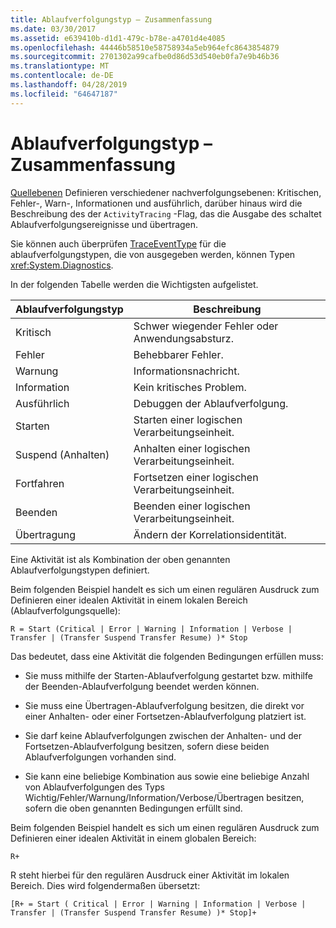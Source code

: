 ```yaml
---
title: Ablaufverfolgungstyp – Zusammenfassung
ms.date: 03/30/2017
ms.assetid: e639410b-d1d1-479c-b78e-a4701d4e4085
ms.openlocfilehash: 44446b58510e58758934a5eb964efc8643854879
ms.sourcegitcommit: 2701302a99cafbe0d86d53d540eb0fa7e9b46b36
ms.translationtype: MT
ms.contentlocale: de-DE
ms.lasthandoff: 04/28/2019
ms.locfileid: "64647187"
---
```

# <a name="trace-type-summary"></a>Ablaufverfolgungstyp – Zusammenfassung
[Quellebenen](https://go.microsoft.com/fwlink/?LinkID=94943) Definieren verschiedener nachverfolgungsebenen: Kritischen, Fehler-, Warn-, Informationen und ausführlich, darüber hinaus wird die Beschreibung des der `ActivityTracing` -Flag, das die Ausgabe des schaltet Ablaufverfolgungsereignisse und übertragen.  
  
 Sie können auch überprüfen [TraceEventType](https://go.microsoft.com/fwlink/?LinkId=95169) für die ablaufverfolgungstypen, die von ausgegeben werden, können Typen <xref:System.Diagnostics>.  
  
 In der folgenden Tabelle werden die Wichtigsten aufgelistet.  
  
|Ablaufverfolgungstyp|Beschreibung|  
|----------------|-----------------|  
|Kritisch|Schwer wiegender Fehler oder Anwendungsabsturz.|  
|Fehler|Behebbarer Fehler.|  
|Warnung|Informationsnachricht.|  
|Information|Kein kritisches Problem.|  
|Ausführlich|Debuggen der Ablaufverfolgung.|  
|Starten|Starten einer logischen Verarbeitungseinheit.|  
|Suspend (Anhalten)|Anhalten einer logischen Verarbeitungseinheit.|  
|Fortfahren|Fortsetzen einer logischen Verarbeitungseinheit.|  
|Beenden|Beenden einer logischen Verarbeitungseinheit.|  
|Übertragung|Ändern der Korrelationsidentität.|  
  
 Eine Aktivität ist als Kombination der oben genannten Ablaufverfolgungstypen definiert.  
  
 Beim folgenden Beispiel handelt es sich um einen regulären Ausdruck zum Definieren einer idealen Aktivität in einem lokalen Bereich (Ablaufverfolgungsquelle):  
  
 `R = Start (Critical | Error | Warning | Information | Verbose | Transfer | (Transfer Suspend Transfer Resume) )* Stop`  
  
 Das bedeutet, dass eine Aktivität die folgenden Bedingungen erfüllen muss:  
  
- Sie muss mithilfe der Starten-Ablaufverfolgung gestartet bzw. mithilfe der Beenden-Ablaufverfolgung beendet werden können.  
  
- Sie muss eine Übertragen-Ablaufverfolgung besitzen, die direkt vor einer Anhalten- oder einer Fortsetzen-Ablaufverfolgung platziert ist.  
  
- Sie darf keine Ablaufverfolgungen zwischen der Anhalten- und der Fortsetzen-Ablaufverfolgung besitzen, sofern diese beiden Ablaufverfolgungen vorhanden sind.  
  
- Sie kann eine beliebige Kombination aus sowie eine beliebige Anzahl von Ablaufverfolgungen des Typs Wichtig/Fehler/Warnung/Information/Verbose/Übertragen besitzen, sofern die oben genannten Bedingungen erfüllt sind.  
  
 Beim folgenden Beispiel handelt es sich um einen regulären Ausdruck zum Definieren einer idealen Aktivität in einem globalen Bereich:  
  
```  
R+   
```  
  
 R steht hierbei für den regulären Ausdruck einer Aktivität im lokalen Bereich. Dies wird folgendermaßen übersetzt:  
  
```  
[R+ = Start ( Critical | Error | Warning | Information | Verbose | Transfer | (Transfer Suspend Transfer Resume) )* Stop]+  
```
